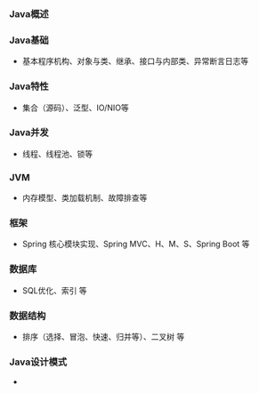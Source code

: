 ### Java概述
>
### Java基础
- 基本程序机构、对象与类、继承、接口与内部类、异常断言日志等
>
### Java特性
- 集合（源码）、泛型、IO/NIO等
>
### Java并发
- 线程、线程池、锁等
>
### JVM
- 内存模型、类加载机制、故障排查等
>
### 框架
- Spring 核心模块实现、Spring MVC、H、M、S、Spring Boot 等
>
### 数据库
- SQL优化、索引 等
>
### 数据结构
- 排序（选择、冒泡、快速、归并等）、二叉树 等
>
### Java设计模式
- 
>

